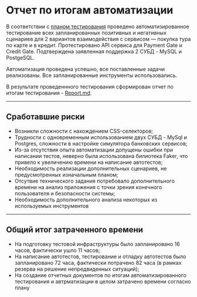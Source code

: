 # Отчет по итогам автоматизации

В соответствии с [планом тестирования](https://github.com/volontare/AQA-Diploma/blob/master/documents/Plan.md) проведено автоматизированное тестирование всех запланированных позитивных и негативных сценариев для 2 вариантов взаимодействия с сервисом — покупка тура по карте и в кредит. Протестировано API сервиса для Payment Gate и Credit Gate. Подтверждена заявленная поддержка 2 СУБД - MySQL и PostgeSQL.


Автоматизация проведена успешно, все поставленные задачи реализованы. Все запланированные инструменты использовались.

В результате проведеннного тестирования сформирован отчет по итогам тестирования - [Report.md](https://github.com/volontare/AQA-Diploma/blob/master/documents/Report.md).

---
## Сработавшие риски
* Возникли сложности с нахождением CSS-селекторов;
* Трудности с одновременным использованием двух СУБД - MySql и Postgres, сложности в настройке симулятора банковских сервисов;
* Из-за отсутствия опыта автоматизации допущены ошибки при написании тестов, неверно была использована билиотека Faker, что привело к увеличению времени на написание автотестов;
* Необходимость реализации дополнительных сценариев, не предусмотренных изначальным планом;
* Отсутвие технического задания потребовало дополнительного времени на анализ приложения с точки зрения конечного пользователя и безопасности системы;
* Необходимость дополнительного анализа некоторых из используемых инструментов
---
## Общий итог затраченного времени

* На подготовку тестовой инфраструктуры было запланировано 16 часов, фактически ушло 11 часов;
* На написание автотестов, тестирование и отладку автотестов было запланировано 72 часа, фактически потрачено 82 часа (в рамках резерва на решение непредвиденных ситуаций);
* На создание отчетных документов по итогам автоматизированного тестирования и автрматизации в целом затрачено времени согласно плану
